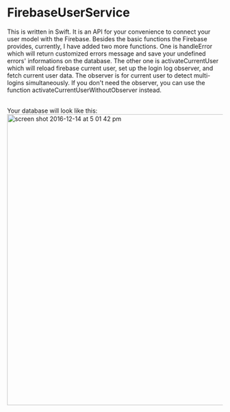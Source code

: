# FirebaseUserService
This is written in Swift. It is an API for your convenience to connect your user model with the Firebase. Besides the basic functions the Firebase provides, currently, I have added two more functions. One is handleError which will return customized errors message and save your undefined errors' informations on the database. The other one is activateCurrentUser which will reload firebase current user, set up the login log observer, and fetch current user data. The observer is for current user to detect multi-logins simultaneously. If you don't need the observer, you can use the function activateCurrentUserWithoutObserver instead.</br></br>

Your database will look like this:
<img width="678" alt="screen shot 2016-12-14 at 5 01 42 pm" src="https://cloud.githubusercontent.com/assets/21079726/21171425/266fdee8-c220-11e6-99ec-5b73bc5c4291.png"></br></br>


